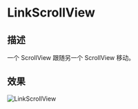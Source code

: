 # LinkScrollView
## 描述
一个 ScrollView 跟随另一个 ScrollView 移动。
## 效果
![LinkScrollView](https://github.com/MTAndroidDev/CoustomScrollView/blob/master/gif/LinkScrollView.gif)
